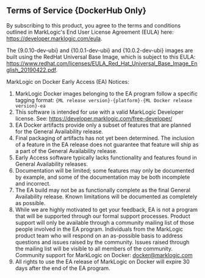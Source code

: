 ## Terms of Service {DockerHub Only}

By subscribing to this product, you agree to the terms and conditions outlined in MarkLogic's End User License Agreement (EULA) here: https://developer.marklogic.com/eula.

The {9.0.10-dev-ubi} and {10.0.1-dev-ubi} and {10.0.2-dev-ubi} images are built using the RedHat Universal Base Image, which is subject to this EULA: https://www.redhat.com/licenses/EULA_Red_Hat_Universal_Base_Image_English_20190422.pdf.

MarkLogic on Docker Early Access (EA) Notices:

1. MarkLogic Docker images belonging to the EA program follow a specific tagging format: `{ML release version}-{platform}-{ML Docker release version}-ea`
2. This software is intended for use with a valid MarkLogic Developer license. See: https://developer.marklogic.com/free-developer/
3. EA Docker artifacts provide only a subset of features that are planned for the General Availability release.
4. Final packaging of artifacts has not yet been determined. The inclusion of a feature in the EA release does not guarantee that feature will ship as a part of the General Availability release.
5. Early Access software typically lacks functionality and features found in General Availability releases.
6. Documentation will be limited; some features may only be documented by example, and some of the documentation may be both incomplete and incorrect.
7. The EA build may not be as functionally complete as the final General Availability release. Known limitations will be documented as completely as possible.
8. While we are highly motivated to get your feedback, EA is not a program that will be supported through our formal support processes. Product support will only be available through a community mailing list of those people involved in the EA program. Individuals from the MarkLogic product team who will respond on an as-possible basis to address questions and issues raised by the community. Issues raised through the mailing list will be visible to all members of the community. Community support for MarkLogic on Docker: docker@marklogic.com
9. All rights to use the EA release of MarkLogic on Docker will expire 30 days after the end of the EA program.
